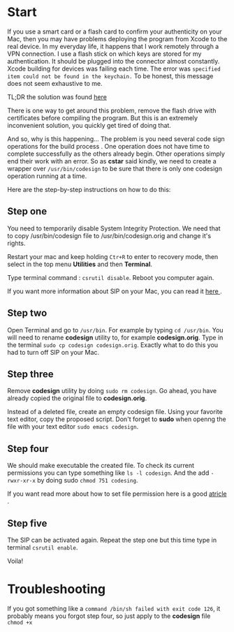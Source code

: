 # Start
If you use a smart card or a flash card to confirm your authenticity on your Mac, then you may have problems deploying the program from Xcode to the real device. In my everyday life, it happens that I work remotely through a VPN connection. I use a flash stick on which keys are stored for my authentication. It should be plugged into the connector almost constantly.
Xcode building for devices was failing each time. 
The error was `specified item could not be found in the keychain.` To be honest, this message does not seem exhaustive to me.

TL;DR the solution was found [here ](https://forums.developer.apple.com/thread/106938#333777)

There is one way to get around this problem, remove the flash drive with certificates before compiling the program. But this is an extremely inconvenient solution, you quickly get tired of doing that.

And so, why is this happening...
The problem is you need several code sign operations for the build process . One operation does not have time to complete successfully as the others already begin. Other operations simply end their work with an error.
So as **cstar** said kindly, we need to create a wrapper over `/usr/bin/codesign` to be sure that there is only one codesign operation running at a time.

Here are the step-by-step instructions on how to do this:

## Step one  
You need to temporarily disable System Integrity Protection. We need that to copy /usr/bin/codesign file to /usr/bin/codesign.orig and change it's rights.

Restart your mac and keep holding `Ctr+R` to enter to recovery mode, then select in the top menu **Utilities** and then **Terminal**.

Type terminal command : `csrutil disable`.
Reboot you computer again.

If you want more information about SIP on your Mac, you can read it [here ](https://www.imore.com/how-turn-system-integrity-protection-macos).

## Step two

Open Terminal and go to `/usr/bin`. For example by typing `cd /usr/bin`. You will need to rename **codesign** utility to, for example **codesign.orig**. Type in the terminal `sudo cp codesign codesign.orig`. Exactly what to do this you had to turn off SIP on your Mac. 

## Step three

Remove **codesign** utility by doing `sudo rm codesign`. Go ahead, you have already copied the original file to **codesign.orig**.

Instead of a deleted file, create an empty codesign file. Using your favorite text editor, copy the proposed script. Don't forget to **sudo** when openng the file with your text editor `sudo emacs codesign`. 

## Step four

We should make executable the created file. To check its current permissions you can type something like `ls -l codesign`. And the add `-rwxr-xr-x` by doing sudo `chmod 751 codesing`.

If you want read more about how to set file permission here is a good [atricle ](http://www.macinstruct.com/node/415). 

## Step five

The SIP can be activated again. Repeat the step one but this time type in terminal `csrutil enable`.

Voila! 

# Troubleshooting

If you got something like a
`command /bin/sh failed with exit code 126`, it probably means you forgot step four, so just apply to the **codesign** file `chmod +x`

